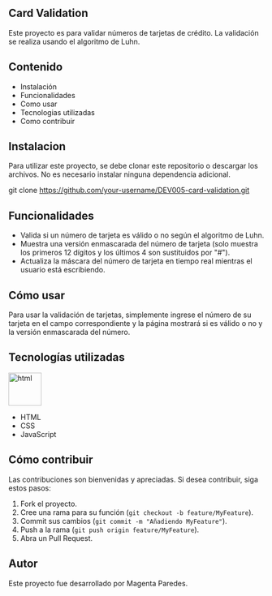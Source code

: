 
## Card Validation

Este proyecto es para validar números de tarjetas de crédito. La validación se realiza usando el algoritmo de Luhn.

## Contenido

- Instalación
- Funcionalidades
- Como usar
- Tecnologias utilizadas
- Como contribuir

## Instalacion

Para utilizar este proyecto, se debe clonar este repositorio o descargar los archivos. No es necesario instalar ninguna dependencia adicional.

git clone https://github.com/your-username/DEV005-card-validation.git

## Funcionalidades

- Valida si un número de tarjeta es válido o no según el algoritmo de Luhn.
- Muestra una versión enmascarada del número de tarjeta (solo muestra los primeros 12 dígitos y los últimos 4 son sustituidos por "#").
- Actualiza la máscara del número de tarjeta en tiempo real mientras el usuario está escribiendo.

## Cómo usar

Para usar la validación de tarjetas, simplemente ingrese el número de su tarjeta en el campo correspondiente y la página mostrará si es válido o no y la versión enmascarada del número.

## Tecnologías utilizadas
<p>
<img src="image.png" alt="html" height="65"/>
</p>

- HTML
- CSS
- JavaScript

## Cómo contribuir

Las contribuciones son bienvenidas y apreciadas. Si desea contribuir, siga estos pasos:

1. Fork el proyecto.
2. Cree una rama para su función (`git checkout -b feature/MyFeature`).
3. Commit sus cambios (`git commit -m "Añadiendo MyFeature"`).
4. Push a la rama (`git push origin feature/MyFeature`).
5. Abra un Pull Request.

## Autor

Este proyecto fue desarrollado por Magenta Paredes.


